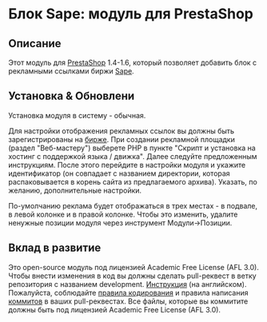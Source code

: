 Блок Sape: модуль для PrestaShop
======

Описание
------------
Этот модуль для [PrestaShop][4] 1.4-1.6, который позволяет добавить блок с рекламными ссылками биржи [Sape][6].

Установка & Обновлени
------------
Установка модуля в систему - обычная.

Для настройки отображения рекламных ссылок вы должны быть зарегистрированы на [бирже][6].
При создании рекламной площадки (раздел "Веб-мастеру") выберете PHP в пункте "Скрипт и установка на хостинг с поддержкой языка / движка".
Далее следуйте предложенным инструкциям.
После этого перейдите в настройки модуля и укажите идентификатор (он совпадает с названием директории, которая распаковывается в корень сайта из предлагаемого архива).
Указать, по желанию, дополнительные настройки.

По-умолчанию реклама будет отображаться в трех местах - в подвале, в левой колонке и в правой колонке.
Чтобы это изменить, удалите ненужные позиции модуля через инструмент Модули->Позиции.

Вклад в развитие
------------
Это open-source модуль под лицензией Academic Free License (AFL 3.0).
Чтобы внести изменения в код вы должны сделать pull-реквест в ветку репозитория с названием development. [Инструкция][1] (на английском).
Пожалуйста, соблюдайте [правила кодирования][2] и правила написания [коммитов][3] в ваших pull-реквестах.
Все файлы, которые вы коммитите должны быть под лицензией Academic Free License (AFL 3.0).

[1]: https://help.github.com/articles/using-pull-requests/
[2]: http://doc.prestashop.com/display/PS15/Coding+Standards
[3]: http://doc.prestashop.com/display/PS15/How+to+write+a+commit+message
[4]: http://prestashop.com/
[6]: http://www.sape.ru/r.rTYnEaMVRz.php